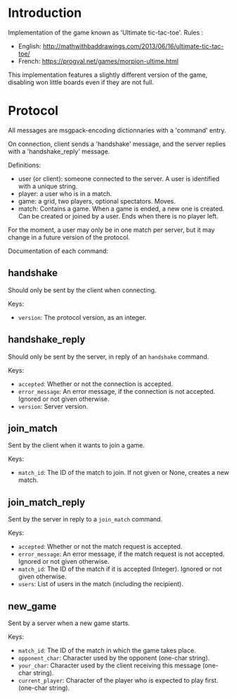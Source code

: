 Introduction
============

Implementation of the game known as 'Ultimate tic-tac-toe'.
Rules :
* English: http://mathwithbaddrawings.com/2013/06/16/ultimate-tic-tac-toe/
* French: https://progval.net/games/morpion-ultime.html

This implementation features a slightly different version of the game,
disabling won little boards even if they are not full.

Protocol
========

All messages are msgpack-encoding dictionnaries with a 'command' entry.

On connection, client sends a 'handshake' message, and the server replies
with a 'handshake\_reply' message.

Definitions:

* user (or client): someone connected to the server. A user is identified
  with a unique string.
* player: a user who is in a match.
* game: a grid, two players, optional spectators. Moves.
* match: Contains a game. When a game is ended, a new one is created.
  Can be created or joined by a user. Ends when there is no player left.

For the moment, a user may only be in one match per server, but it may
change in a future version of the protocol.

Documentation of each command:

handshake
---------

Should only be sent by the client when connecting.

Keys:
* `version`: The protocol version, as an integer.

handshake\_reply
----------------

Should only be sent by the server, in reply of an `handshake` command.

Keys:
* `accepted`: Whether or not the connection is accepted.
* `error_message`: An error message, if the connection is not accepted.
  Ignored or not given otherwise.
* `version`: Server version.

join\_match
----------

Sent by the client when it wants to join a game.

Keys:
* `match_id`: The ID of the match to join. If not given or None,
  creates a new match.

join\_match\_reply
-----------------

Sent by the server in reply to a `join_match` command.

Keys:
* `accepted`: Whether or not the match request is accepted.
* `error_message`: An error message, if the match request is not accepted.
  Ignored or not given otherwise.
* `match_id`: The ID of the match if it is accepted (Integer).
  Ignored or not given otherwise.
* `users`: List of users in the match (including the recipient).

new\_game
---------

Sent by a server when a new game starts.

Keys:
* `match_id`: The ID of the match in which the game takes place.
* `opponent_char`: Character used by the opponent (one-char string).
* `your_char`: Character used by the client receiving this message
  (one-char string).
* `current_player`: Character of the player who is expected to play first.
  (one-char string).
